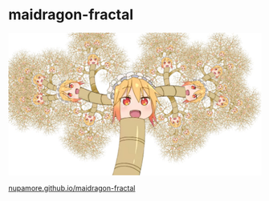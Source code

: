 # maidragon-fractal

![thumb](img/thumb.jpg)

[nupamore.github.io/maidragon-fractal](http://nupamore.github.io/maidragon-fractal)
